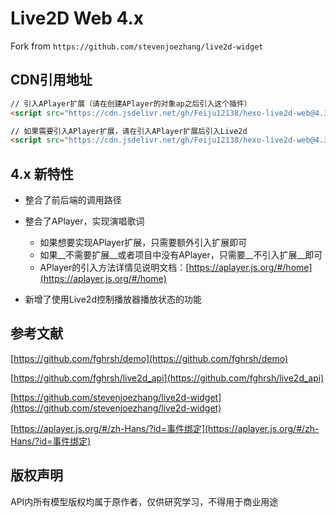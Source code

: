 
# Live2D Web 4.x

Fork from `https://github.com/stevenjoezhang/live2d-widget`

## CDN引用地址

``` html
// 引入APlayer扩展（请在创建APlayer的对象ap之后引入这个插件）
<script src="https://cdn.jsdelivr.net/gh/Feiju12138/hexo-live2d-web@4.3/live2d-aplayer.js"></script>

// 如果需要引入APlayer扩展，请在引入APlayer扩展后引入Live2d
<script src="https://cdn.jsdelivr.net/gh/Feiju12138/hexo-live2d-web@4.3/autoload.js"></script>
```

## 4.x 新特性

- 整合了前后端的调用路径

- 整合了APlayer，实现演唱歌词
  - 如果想要实现APlayer扩展，只需要额外引入扩展即可
  - 如果__不需要扩展__或者项目中没有APlayer，只需要__不引入扩展__即可
  - APlayer的引入方法详情见说明文档：[https://aplayer.js.org/#/home](https://aplayer.js.org/#/home)

- 新增了使用Live2d控制播放器播放状态的功能

## 参考文献

[https://github.com/fghrsh/demo](https://github.com/fghrsh/demo)

[https://github.com/fghrsh/live2d_api](https://github.com/fghrsh/live2d_api)

[https://github.com/stevenjoezhang/live2d-widget](https://github.com/stevenjoezhang/live2d-widget)

[https://aplayer.js.org/#/zh-Hans/?id=事件绑定](https://aplayer.js.org/#/zh-Hans/?id=事件绑定)

## 版权声明

API内所有模型版权均属于原作者，仅供研究学习，不得用于商业用途

